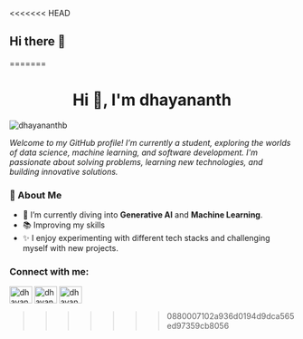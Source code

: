 <<<<<<< HEAD
## Hi there 👋

<!--
**DhayananthB/dhayananthb** is a ✨ _special_ ✨ repository because its `README.md` (this file) appears on your GitHub profile.

Here are some ideas to get you started:

- 🔭 I’m currently working on ...
- 🌱 I’m currently learning ...
- 👯 I’m looking to collaborate on ...
- 🤔 I’m looking for help with ...
- 💬 Ask me about ...
- 📫 How to reach me: ...
- 😄 Pronouns: ...
- ⚡ Fun fact: ...
-->
=======
<h1 align="center">Hi 👋, I'm dhayananth</h1>
<p align="left"> <img src="https://komarev.com/ghpvc/?username=dhayananthb&label=Profile%20views&color=0e75b6&style=flat" alt="dhayananthb" /> </p>

*Welcome to my GitHub profile! I’m currently a student, exploring the worlds of data science, machine learning, and software development. I'm passionate about solving problems, learning new technologies, and building innovative solutions.*

### 🚀 About Me
- 🌱 I’m currently diving into **Generative AI** and **Machine Learning**.
- 📚 Improving my skills 
- ✨ I enjoy experimenting with different tech stacks and challenging myself with new projects.
  
### Connect with me:
<p align="left">
<a href="https://twitter.com/dhayananthb" target="blank"><img align="center" src="https://raw.githubusercontent.com/rahuldkjain/github-profile-readme-generator/master/src/images/icons/Social/twitter.svg" alt="dhayananthb" height="30" width="40" /></a>
<a href="https://linkedin.com/in/dhayananthb" target="blank"><img align="center" src="https://raw.githubusercontent.com/rahuldkjain/github-profile-readme-generator/master/src/images/icons/Social/linked-in-alt.svg" alt="dhayananthb" height="30" width="40" /></a>
<a href="https://www.leetcode.com/dhayananthb" target="blank"><img align="center" src="https://raw.githubusercontent.com/rahuldkjain/github-profile-readme-generator/master/src/images/icons/Social/leet-code.svg" alt="dhayananthb" height="30" width="40" /></a>
</p>

<!--  ### Contributions 

[![An image of @dhayananthb's Holopin badges, which is a link to view their full Holopin profile](https://holopin.me/dhayananthb)](https://holopin.io/@dhayananthb) -->
>>>>>>> 0880007102a936d0194d9dca565ed97359cb8056
